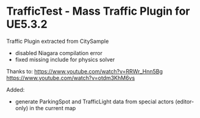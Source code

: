 # TrafficTest - Mass Traffic Plugin for UE5.3.2

Traffic Plugin extracted from CitySample
- disabled Niagara compilation error
- fixed missing include for physics solver

Thanks to:
https://www.youtube.com/watch?v=RRWr_Hnn5Bg
https://www.youtube.com/watch?v=otdm3KhM6vs

Added:
- generate ParkingSpot and TrafficLight data from special actors (editor-only) in the current map
